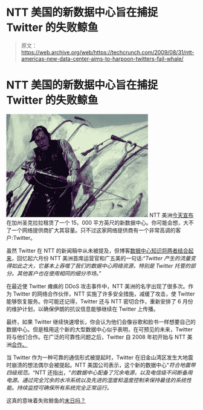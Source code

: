 # NTT 美国的新数据中心旨在捕捉 Twitter 的失败鲸鱼

> 原文：<https://web.archive.org/web/https://techcrunch.com/2009/08/31/ntt-americas-new-data-center-aims-to-harpoon-twitters-fail-whale/>

# NTT 美国的新数据中心旨在捕捉 Twitter 的失败鲸鱼

![screen-shot-2009-08-31-at-23252-pm](img/73d466fd3b662fb4ad1d11a292630aab.png "screen-shot-2009-08-31-at-23252-pm") NTT 美洲[今天宣布](https://web.archive.org/web/20230403222552/http://www.nttamerica.com/about/newsroom/press_releases/release.php?ID=195)在加州圣克拉拉租赁了一个 15，000 平方英尺的新数据中心。你可能会想，大不了一个网络提供商扩大其容量。只不过这家网络提供商有一个非常高调的客户:Twitter。

虽然 Twitter 在 NTT 的新闻稿中从未被提及，但博客[数据中心知识将两者结合起来](https://web.archive.org/web/20230403222552/http://www.datacenterknowledge.com/archives/2009/08/31/twitters-growth-drives-ntt-expansion/)，回忆起六月份 NTT 美洲首席运营官和广五美的一句话:“*Twitter 产生的流量变得如此之大，它基本上吞噬了我们的数据中心网络资源，特别是 Twitter 托管的部分。其他客户也在使用相同的细分市场。*”

在最近使 Twitter 瘫痪的 DDoS 攻击事件中，NTT 美洲的名字出现了很多次。作为 Twitter 的网络合作伙伴，NTT 实施了许多安全措施，减缓了攻击，使 Twitter 能够恢复服务。你可能还记得，Twitter 还与 NTT 密切合作，重新安排了 6 月份的维护计划，以确保伊朗的抗议信息能够继续在 Twitter 上传播。

最终，如果 Twitter 继续快速增长，你会认为他们会像谷歌和脸书一样想要自己的数据中心。但是租用这个新的大型数据中心似乎表明，在可预见的未来，Twitter 将与他们合作。在广泛的可靠性问题之后，Twitter 自 2008 年初开始与 NTT 美洲[合作。](https://web.archive.org/web/20230403222552/http://blog.twitter.com/2008/02/twitter-chooses-ntt-america-enterprise.html)

当 Twitter 作为一种可靠的通信形式被提起时，Twitter 在旧金山湾区发生大地震时崩溃的想法偶尔会被提起。NTT 美国公司表示，这个新的数据中心"*符合地震带四级规范。*“NTT 还指出，“*的数据中心配备了冗余电源，以及电信级不间断备用电源。通过完全冗余的水冷系统以及先进的湿度和温度控制来保持最佳的系统性能。持续监控可确保所有系统完全正常运行。*

这真的意味着失败鲸鱼的[末日吗？](https://web.archive.org/web/20230403222552/https://techcrunch.com/2009/08/24/the-old-fail-whale-was-so-much-cuter/)